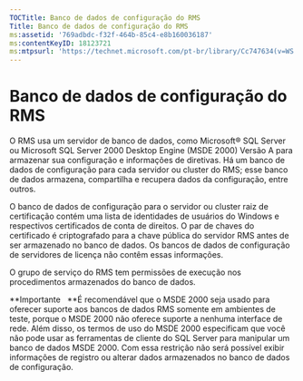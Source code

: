 ```yaml
---
TOCTitle: Banco de dados de configuração do RMS
Title: Banco de dados de configuração do RMS
ms:assetid: '769adbdc-f32f-464b-85c4-e8b160036187'
ms:contentKeyID: 18123721
ms:mtpsurl: 'https://technet.microsoft.com/pt-br/library/Cc747634(v=WS.10)'
---
```


Banco de dados de configuração do RMS
=====================================

O RMS usa um servidor de banco de dados, como Microsoft® SQL Server ou Microsoft SQL Server 2000 Desktop Engine (MSDE 2000) Versão A para armazenar sua configuração e informações de diretivas. Há um banco de dados de configuração para cada servidor ou cluster do RMS; esse banco de dados armazena, compartilha e recupera dados da configuração, entre outros.

O banco de dados de configuração para o servidor ou cluster raiz de certificação contém uma lista de identidades de usuários do Windows e respectivos certificados de conta de direitos. O par de chaves do certificado é criptografado para a chave pública do servidor RMS antes de ser armazenado no banco de dados. Os bancos de dados de configuração de servidores de licença não contêm essas informações.

O grupo de serviço do RMS tem permissões de execução nos procedimentos armazenados do banco de dados.

**Importante   **É recomendável que o MSDE 2000 seja usado para oferecer suporte aos bancos de dados RMS somente em ambientes de teste, porque o MSDE 2000 não oferece suporte a nenhuma interface de rede. Além disso, os termos de uso do MSDE 2000 especificam que você não pode usar as ferramentas de cliente do SQL Server para manipular um banco de dados MSDE 2000. Com essa restrição não será possível exibir informações de registro ou alterar dados armazenados no banco de dados de configuração.
